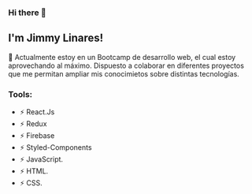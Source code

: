 ### Hi there 👋
## I'm Jimmy Linares!


🌱 Actualmente estoy en un Bootcamp de desarrollo web, el cual estoy aprovechando al máximo. 
Dispuesto a colaborar en diferentes proyectos que me permitan ampliar mis conocimietos sobre distintas tecnologías. 
### Tools: 
 - ⚡ React.Js
 - ⚡ Redux
 - ⚡ Firebase
 - ⚡ Styled-Components
 - ⚡ JavaScript.
 - ⚡ HTML.
 - ⚡ CSS.
 

<!--
**Vikingo92/Vikingo92** is a ✨ _special_ ✨ repository because its `README.md` (this file) appears on your GitHub profile.

Here are some ideas to get you started:

- 🔭 I’m currently working on ...
- 🌱 I’m currently learning ...
- 👯 I’m looking to collaborate on ...
- 🤔 I’m looking for help with ...
- 💬 Ask me about ...
- 📫 How to reach me: ...
- 😄 Pronouns: ...
- ⚡ Fun fact: ...
-->
